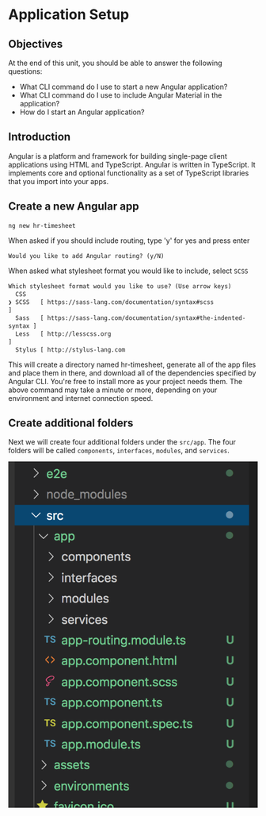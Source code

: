 # Application Setup

## Objectives

At the end of this unit, you should be able to answer the following questions:

* What CLI command do I use to start a new Angular application?
* What CLI command do I use to include Angular Material in the application?
* How do I start an Angular application?

## Introduction

Angular is a platform and framework for building single-page client applications using HTML and TypeScript. Angular is written in TypeScript. It implements core and optional functionality as a set of TypeScript libraries that you import into your apps.

## Create a new Angular app

```
ng new hr-timesheet
```

When asked if you should include routing, type 'y' for yes and press enter
```
Would you like to add Angular routing? (y/N)
```
When asked what stylesheet format you would like to include, select `SCSS`
```
Which stylesheet format would you like to use? (Use arrow keys)
  CSS 
❯ SCSS   [ https://sass-lang.com/documentation/syntax#scss                ] 
  Sass   [ https://sass-lang.com/documentation/syntax#the-indented-syntax ] 
  Less   [ http://lesscss.org                                             ] 
  Stylus [ http://stylus-lang.com  
```

This will create a directory named hr-timesheet, generate all of the app files and place them in there, and download all of the dependencies specified by Angular CLI. You're free to install more as your project needs them. The above command may take a minute or more, depending on your environment and internet connection speed.

## Create additional folders

Next we will create four additional folders under the `src/app`. The four folders will be called `components`, `interfaces`, `modules`, and `services`.

![Folder Structure](img/folder_structure.png)